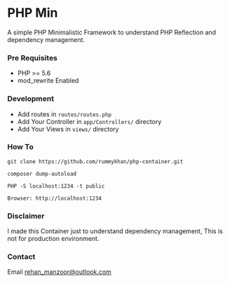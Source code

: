 # PHP Min

A simple PHP Minimalistic Framework to understand PHP Reflection and dependency management.


### Pre Requisites
 - PHP >= 5.6
 - mod_rewrite Enabled
 
### Development
 - Add routes in `routes/routes.php`
 - Add Your Controller in `app/Controllers/` directory
 - Add Your Views in `views/` directory 

### How To
`git clone https://github.com/rummykhan/php-container.git`

`composer dump-autoload`

`PHP -S localhost:1234 -t public`

`Browser: http://localhost:1234`

### Disclaimer
I made this Container just to understand dependency management, This is not for production environment.

### Contact
Email <a href="mailto:rehan_manzoor@outlook.com">rehan_manzoor@outlook.com</a>